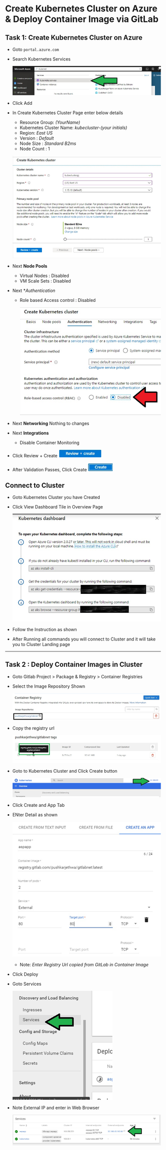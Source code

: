# Create Kubernetes Cluster on Azure & Deploy Container Image via GitLab

## Task 1: Create Kubernetes Cluster on Azure

- Goto `portal.azure.com`
- Search Kubernetes Services
  
  ![sc](images/L12-1.jpg)

- Click Add
- In Create Kubernetes Cluster Page enter below details
    - Resource Group: _(YourName)_
    - Kubernetes Cluster Name: _kubecluster-(your initials)_
    - Region: _East US_
    - Version : _Default_
    - Node Size : _Standard B2ms_
    - Node Count : 1

    ![sc](images/L12-2.jpg)

- Next **Node Pools**
  - Virtual Nodes : Disabled
  - VM Scale Sets : Disabled
- Next **Authentication*
  - Role based Access control : Disabled
    
    ![sc](images/L12-3.jpg)

- Next **Networking** Nothing to changes
- Next **Integrations**
  - Disable Container Monitoring

- Click Review + Create ![sc](images/L12-4.jpg)
- After Validation Passes, Click Create ![sc](images/L12-5.jpg)


## Connect to Cluster

- Goto Kubernetes Cluster you have Created
- Click View Dashboard Tile in Overview Page
  
  ![sc](images/L12-6.jpg)
- Follow the Instruction as shown 
- After Running all commands you will connect to Cluster and it will take you to Cluster Landing page

    


---
## Task 2 : Deploy Container Images in Cluster

- Goto Gitlab Project > Package & Registry > Container Registries
- Select the Image Repository Shown
  
  ![sc](images/L12-7.jpg)
- Copy the registry url
  
  ![sc](images/L12-8.jpg)

- Goto to Kubernetes Cluster and Click Create button
  
  ![sc](images/L12-9.jpg)

- Click Create and App Tab
- ENter Detail as shown
  
  ![sc](images/L12-10.jpg)

    - Note: _Enter Registry Url copied from GitLab in Container Image_


- Click Deploy
- Goto Services
  
  ![sc](images/L12-11.jpg)

- Note External IP and enter in Web Browser
  
  ![sc](images/L12-12.jpg)